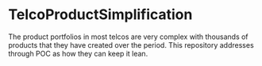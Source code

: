# TelcoProductSimplification
The product portfolios in most telcos are very complex with thousands of products that they have created over the period. This repository addresses through POC as how they can keep it lean.
